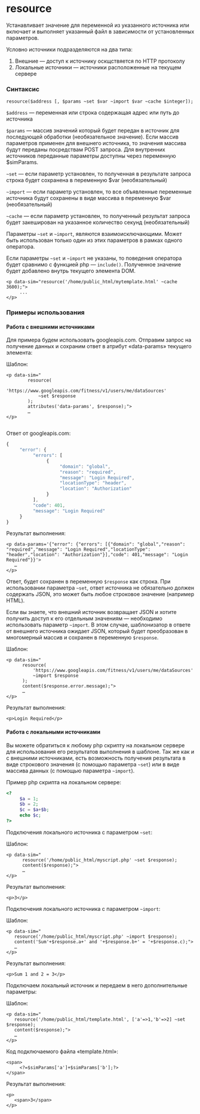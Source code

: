 # resource

Устанавливает значение для переменной из указанного источника или включает и выполняет указанный файл в зависимости от установленных параметров.

Условно источники подразделяются на два типа:

1. Внешние — доступ к источнику оскщствяется по HTTP протоколу
2. Локальные источники — источники расположенные на текущем сервере

### **Синтаксис**

```text
resource($address [, $params ~set $var ~import $var ~cache $integer]);
```

`$address` — переменная или строка содержащая адрес или путь до источника

`$params` — массив значений который будет передан в источник для последующей обработки \(необязательное значение\). Если массив параметров применен для внешнего источника, то значения массива будут переданы посредствам POST запроса. Для внутренних источников переданные параметры доступны через переменную $simParams.

`~set` — если параметр установлен, то полученная в результате запроса строка будет сохранена в переменную $var \(необязательный\)

`~import` — если параметр установлен, то все объявленные переменные источника будут сохранены в виде массива в переменную $var \(необязательный\)

`~cache` — если параметр установлен, то полученный результат запроса будет закеширован на указанное количество секунд \(необязательный\)

Параметры `~set` и `~import`, являются взаимоисключающими. Может быть использован только один из этих параметров в рамках одного оператора.

Если параметры `~set` и `~import` не указаны, то поведения оператора будет сравнимо с функцией php — `include()`. Полученное значение будет добавлено внутрь текущего элемента DOM.

```markup
<p data-sim="resource('/home/public_html/mytemplate.html' ~cache 3600);">
     ...
</p>
```



### Примеры использования

#### **Работа с внешними источниками**

Для примера будем использовать googleapis.com. Отправим запрос на получение данных и сохраним ответ в атрибут «data-params» текущего элемента:

Шаблон:

```markup
<p data-sim="
        resource(
            'https://www.googleapis.com/fitness/v1/users/me/dataSources' 
            ~set $response
        );
        attributes('data-params', $response);">
        …
</p>
​
```

Ответ от googleapis.com:

```javascript
{
     "error": {
          "errors": [
               {
                    "domain": "global",
                    "reason": "required",
                    "message": "Login Required",
                    "locationType": "header",
                    "location": "Authorization"
               }
          ],
          "code": 401,
          "message": "Login Required"
     }
}
```

Результат выполнения:

```markup
<p data-params='{"error": {"errors": [{"domain": "global","reason": "required","message": "Login Required","locationType": "header","location": "Authorization"}],"code": 401,"message": "Login Required"}}'> 
   … 
</p>
```

Ответ, будет сохранен в переменную `$response` как строка. При использовании параметра `~set`, ответ источника не обязательно должен содержать JSON, это может быть любое строковое значение \(например HTML\).

Если вы знаете, что внешний источник возвращает JSON и хотите получить доступ к его отдельным значениям — необходимо использовать параметр `~import`. В этом случае, шаблонизатор в ответе от внешнего источника ожидает JSON, который будет преобразован в многомерный массив и сохранен в переменную `$response`.

Шаблон:

```markup
<p data-sim="
      resource(
          'https://www.googleapis.com/fitness/v1/users/me/dataSources' 
          ~import $response
      );
      content($response.error.message);">
      …
</p>​
```

Результат выполнения:

```markup
<p>Login Required</p>
```



#### **Работа с локальными источниками**

Вы можете обратиться к любому php скрипту на локальном сервере для использования его результатов выполнения в шаблоне. Так же как и с внешними источниками, есть возможность получения результата в виде строкового значения \(с помощью параметра `~set`\) или в виде массива данных \(с помощью параметра `~import`\).

Пример php скрипта на локальном сервере:

```php
<?
     $a = 1;
     $b = 2;
     $c = $a+$b;
     echo $c;
?>
```

Подключения локального источника с параметром `~set`:

Шаблон:

```markup
<p data-sim="
      resource('/home/public_html/myscript.php' ~set $response);
      content($response);">
      …    
</p>
```

Результат выполнения:

```markup
<p>3</p>
```

Подключения локального источника с параметром `~import`:

Шаблон:

```markup
<p data-sim="
   resource('/home/public_html/myscript.php' ~import $response);
   content('Sum'+$response.a+' and '+$response.b+' = '+$response.c);">
   …    
</p>
```

Результат выполнения:

```markup
<p>Sum 1 and 2 = 3</p>​
```

Подключаем локальный источник и передаем в него дополнительные параметры:

Шаблон:

```markup
<p data-sim="
   resource('/home/public_html/template.html', ['a'=>1,'b'=>2] ~set $response);
   content($response);">
   …    
</p>​
```

Код подключаемого файла «template.html»:

```markup
<span>
     <?=$simParams['a']+$simParams['b'];?>
</span>
```

Результат выполнения:

```markup
<p>
   <span>3</span>
</p>
```

